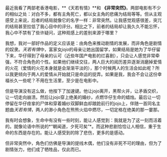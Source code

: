 最近我看了两部老香港电影，**《天若有情》**和 **《非常突然》**。两部电影有不少的相似之处：对白不多，都有主角死亡，都以女主角的悲痛为结局等等。但从主观感受上来说，后者的结局就像它的名字一样：非常突然。让我感觉观感很差，突兀的结局甚至拉低了我心目中的评分。相比之下，前者的结局却让我久久不能忘怀，我心中不禁有了些许疑问，这种观感上的差别来源于哪里？

我想，我对一部好作品的定义应该是：由角色来推动剧情的发展，而非角色是剧情的奴隶。*天若有情*中，富家女*jojo*的母亲让她出国留学，如果结局是她为了华仔留下来，华仔得到了母亲的认可（近些年国产电影的烂喜剧），只会让人感觉非常牵强，不符合角色的个性。如果他们继续交往，两人巨大的阅历差异逐渐消磨掉爱情的火花（爱情的火花本身就是会渐渐平淡的），那个时候两人的生活会如此呢？所以我更倾向于两人的爱情从开始就只是命运的捉弄。如果是我，我会不会让这份幸福长久一些呢？不用在生活里，至少是在电影中。

但是导演没有这么做，他按下了加速键。他让jojo离开，黑帮火并，让矛盾交织，让一切走向崩溃。然后让jojo穿上绝美的婚纱，点燃华仔生命的蜡烛。最后让一切停留在华仔痉挛的尸体和穿着婚纱双脚鲜血却踉跄前行的jojo上，伴随一首同名主题曲*天若有情*，两人的渺小角色在熊熊火焰中燃尽，一切定格在绝美的那一霎那。

我有时会想象，生命中有没有一些时刻，能让人感觉到：我就是为了这一刻而活着的。就像论语中所说的*“朝闻道，夕死可矣”*。而这种悲剧恰恰让人相信，重于生命的东西是存在的。能让人感受到的除了悲伤，更多的是感动。

但非常突然中，角色们仿佛是导演的提线木偶，他们没有非死不可的理由，但为了剧情张力，他们成了牺牲品，仅此而已。